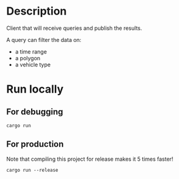 # Description

Client that will receive queries and publish the results.

A query can filter the data on:
- a time range
- a polygon
- a vehicle type

# Run locally

## For debugging

```shell
cargo run
```

## For production

Note that compiling this project for release makes it 5 times faster!

```shell
cargo run --release
```



